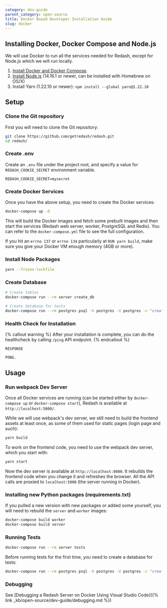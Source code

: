 ```yaml
---
category: dev-guide
parent_category: open-source
title: Docker Based Developer Installation Guide
slug: docker
---
```


## Installing Docker, Docker Compose and Node.js

We will use Docker to run all the services needed for Redash, except for Node.js
which we will run locally.

1. [Install Docker and Docker Compose](https://docs.docker.com/engine/installation/).
2. [Install Node.js](https://nodejs.org/en/download/) (14.16.1 or newer, can be
   installed with Homebrew on OS/X)
3. Install Yarn (1.22.10 or newer): `npm install --global yarn@1.22.10`

## Setup

### Clone the Git repository

First you will need to clone the Git repository:

```bash
git clone https://github.com/getredash/redash.git
cd redash/
```

### Create .env

Create an `.env` file under the project root, and specify a value for `REDASH_COOKIE_SECRET` environment variable.

```
REDASH_COOKIE_SECRET=mysecret
```

### Create Docker Services

Once you have the above setup, you need to create the Docker services:

```bash
docker-compose up -d
```

This will build the Docker images and fetch some prebuilt images and then start
the services (Redash web server, worker, PostgreSQL and Redis). You can refer to
the `docker-compose.yml` file to see the full configuration.

If you hit an `errno 137` or `errno 134` particularly at `RUN yarn build`, make
sure you give your Docker VM enough memory (4GB or more).

### Install Node Packages

```bash
yarn --frozen-lockfile
```

### Create Database

```bash
# Create tables
docker-compose run --rm server create_db

# Create database for tests
docker-compose run --rm postgres psql -h postgres -U postgres -c "create database tests"
```

### Health Check for Installation

{% callout warning %}
After your installation is complete, you can do the healthcheck by calling `/ping` API endpoint.
{% endcallout %}

```
RESPONSE

PONG.
```

## Usage

### Run webpack Dev Server

Once all Docker services are running (can be started either by
`docker-compose up` or `docker-compose start`), Redash is available at
`http://localhost:5000/`.

While we will use webpack's dev server, we still need to build the frontend
assets at least once, as some of them used for static pages (login page and
such):

```bash
yarn build
```

To work on the frontend code, you need to use the webpack dev server, which you
start with:

```bash
yarn start
```

Now the dev server is available at `http://localhost:8080`. It rebuilds the
frontend code when you change it and refreshes the browser. All the API calls
are proxied to `localhost:5000` (the server running in Docker).

### Installing new Python packages (requirements.txt)

If you pulled a new version with new packages or added some yourself, you will
need to rebuild the `server` and `worker` images:

```bash
docker-compose build worker
docker-compose build server
```

### Running Tests

```bash
docker-compose run --rm server tests
```

Before running tests for the first time, you need to create a database for
tests:

```bash
docker-compose run --rm postgres psql -h postgres -U postgres -c "create database tests;"
```

### Debugging

See [Debugging a Redash Server on Docker Using Visual Studio
Code]({% link _kb/open-source/dev-guide/debugging.md %})
